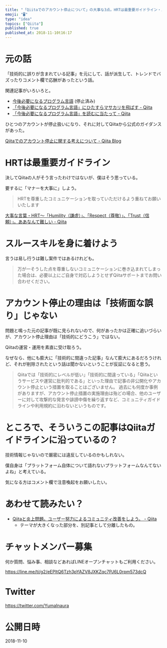 ```yaml
---
title: "「Qiitaでのアカウント停止について」の大事な3点。HRTは最重要ガイドライン・スルースキルを身に着けよう・停止理由は「技術的誤り」ではな"
emoji: "🖥"
type: "idea"
topics: ["Qiita"]
published: true
published_at: 2018-11-10t16:17
---
```



# 元の話

「技術的に誤りが含まれている記事」を元にして、話が派生して、トレンドでバズったりコメント欄で応酬があったという話。

関連記事がいろいろと。

- [今後必要になるプログラム言語](https://qiita.com/administrator1974/items/387aab2a42bf57e3b215) (停止済み)
- [「今後必要になるプログラム言語」にひたすらマサカリを飛ばす - Qiita](https://qiita.com/alter/items/389dba835cccf4e54e11)
- [「今後必要になるプログラム言語」を読むに当たって - Qiita](https://qiita.com/pik/items/1c95d69debee4aedffea)

ひとつのアカウントが停止扱いになり、それに対してQiitaから公式のガイダンスがあった。

[Qiitaでのアカウント停止に関する考えについて - Qiita Blog](https://blog.qiita.com/account-suspension-in-qiita/)



# HRTは最重要ガイドライン


決してQiitaの人がそう言ったわけではないが、僕はそう思っている。

要するに「マナーを大事に」しよう。

>HRTを尊重したコミュニケーションを取っていただけるよう重ねてお願いいたします

[大事な言葉・HRT～「Humility（謙虚）」、「Respect（尊敬）」、「Trust（信頼）」。ああなんて難しい - Qiita](https://qiita.com/developer-kikikaikai/items/9e08fe0f8ee0eebaccab)


# スルースキルを身に着けよう

言うは易し行うは難し案件ではあるけれども。

>万が一そうした点を尊重しないコミュニケーションに巻き込まれてしまった場合は、必要以上にご自身で対応しようとせずQiitaサポートまでお問い合わせください。


# アカウント停止の理由は「技術面な誤り」じゃない

問題と鳴った元の記事が既に見られないので、何があったかは正確に追いづらいが、アカウント停止理由は「技術的にどうこう」ではない。

Qiitaの運営・運用を素直に受け取ろう。

なぜなら、他にも膨大に「技術的に間違った記事」なんて膨大にあるだろうけれど、それが削除されたという話は聞かないということが反証になると思う。

>Qiitaでは「技術的にレベルが低い」「技術的に間違っている」「Qiitaというサービスや運営に批判的である」といった理由で記事の非公開化やアカウント停止という措置を取ることはございません。
>過去にも何度か事例がありますが、アカウント停止措置の実施理由は殆どの場合、他のユーザーに対して攻撃的な発言や誹謗中傷を繰り返すなど、コミュニティガイドラインや利用規約に沿わないというものです。

# ところで、そういうこの記事はQiitaガイドラインに沿っているの？

技術情報じゃないので厳密には違反しているのかもしれない。

僕自身は「プラットフォーム自体について語れないプラットフォームなんてないよね」と考えている。

気になる方はコメント欄で注意喚起をお願いしたい。

# あわせて読みたい？

- [Qiitaと炎上問題。ユーザー努力によるコミュニティ改善をしよう。 - Qiita](https://qiita.com/YumaInaura/items/27a766acfb42c1203a11)
  - テーマが大きくなった部分を、別記事として分離したもの。









<!-- Update From Qiita API -->

# チャットメンバー募集


何か質問、悩み事、相談などあればLINEオープンチャットもご利用ください。

https://line.me/ti/g2/eEPltQ6Tzh3pYAZV8JXKZqc7PJ6L0rpm573dcQ





# Twitter


https://twitter.com/YumaInaura


<!-- Update From Qiita API -->



# 公開日時

2018-11-10
